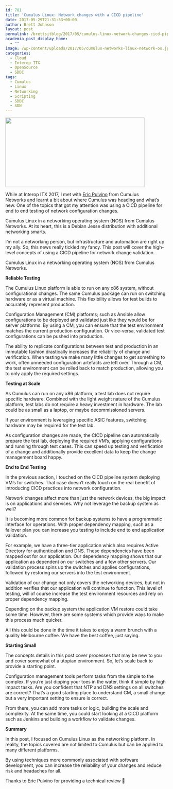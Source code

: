 ```yaml
---
id: 781
title: 'Cumulus Linux: Network changes with a CICD pipeline'
date: 2017-05-29T21:31:53+00:00
author: Brett Johnson
layout: post
permalink: /brettsitblog/2017/05/cumulus-linux-network-changes-cicd-pipeline/
academia_post_display_home:
  - ""
image: /wp-content/uploads/2017/05/cumulus-networks-linux-network-os.jpg
categories:
  - Cloud
  - Interop ITX
  - OpenSource
  - SDDC
tags:
  - Cumulus
  - Linux
  - Networking
  - Scripting
  - SDDC
  - SDN
---
```


<img class="alignnone wp-image-782" title="Cumulus" src="https://sdbrett.com/BrettsITBlog/wp-content/uploads/2017/05/cumulus-networks-linux-network-os-300x150.jpg" alt="" width="432" height="216" srcset="https://sdbrett.com/assets/images2017/05/cumulus-networks-linux-network-os-300x150.jpg 300w, https://sdbrett.com/assets/images2017/05/cumulus-networks-linux-network-os-260x130.jpg 260w, https://sdbrett.com/assets/images2017/05/cumulus-networks-linux-network-os.jpg 600w" sizes="(max-width: 432px) 100vw, 432px" />

While at Interop ITX 2017, I met with [Eric Pulvino](https://twitter.com/EricPulvino) from Cumulus Networks and learnt a bit about where Cumulus was heading and what’s new. One of the topics that got my attention was using a CICD pipeline for end to end testing of network configuration changes.

Cumulus Linux in a networking operating system (NOS) from Cumulus Networks. At its heart, this is a Debian Jesse distribution with additional networking smarts.

I&#8217;m not a networking person, but infrastructure and automation are right up my ally. So, this news really tickled my fancy. This post will cover the high-level concepts of using a CICD pipeline for network change validation.

Cumulus Linux in a networking operating system (NOS) from Cumulus Networks.

**Reliable Testing**

The Cumulus Linux platform is able to run on any x86 system, without configurational changes. The same Cumulus package can run on switching hardware or as a virtual machine. This flexibility allows for test builds to accurately represent production.

Configuration Management (CM) platforms; such as Ansible allow configurations to be deployed and validated just like they would be for server platforms. By using a CM, you can ensure that the test environment matches the current production configuration. Or vice-versa, validated test configurations can be pushed into production.

The ability to replicate configurations between test and production in an immutable fashion drastically increases the reliability of change and verification. When testing we make many little changes to get something to work, often unneeded configuration artefacts are left over. Through a CM, the test environment can be rolled back to match production, allowing you to only apply the required settings.

**Testing at Scale**

As Cumulus can run on any x86 platform, a test lab does not require specific hardware. Combined with the light weight nature of the Cumulus platform, test labs do not require a heavy investment in hardware. The lab could be as small as a laptop, or maybe decommissioned servers.

If your environment is leveraging specific ASIC features, switching hardware may be required for the test lab.

As configuration changes are made, the CICD pipeline can automatically prepare the test lab, deploying the required VM’s, applying configurations and running through test cases. This can speed up testing and verification of a change and additionally provide excellent data to keep the change management board happy.

**End to End Testing**

In the previous section, I touched on the CICD pipeline system deploying VM’s for switches. That case doesn’t really touch on the real benefit of introducing CICD practices into network configuration.

Network changes affect more than just the network devices, the big impact is on applications and services. Why not leverage the backup system as well?

It is becoming more common for backup systems to have a programmatic interface for operations. With proper dependency mapping, such as a failover plan you can increase you testing to include end to end application validation.

For example, we have a three-tier application which also requires Active Directory for authentication and DNS. These dependencies have been mapped out for our application. Our dependency mapping shows that our application as dependent on our switches and a few other servers. Our validation process spins up the switches and applies configurations, followed by restoring our servers into the test environment.

Validation of our change not only covers the networking devices, but not in addition verifies that our application will continue to function. This level of testing, will of course increase the test environment resources and rely on proper dependency mapping.

Depending on the backup system the application VM restore could take some time. However, there are some systems which provide ways to make this process much quicker.

All this could be done in the time it takes to enjoy a warm brunch with a quality Melbourne coffee. We have the best coffee, just saying.

**Starting Small**

The concepts details in this post cover processes that may be new to you and cover somewhat of a utopian environment. So, let&#8217;s scale back to provide a starting point.

Configuration management tools perform tasks from the simple to the complex. If you&#8217;re just dipping your toes in the water, think if simple by high impact tasks. Are you confident that NTP and DNS settings on all switches are correct? That&#8217;s a good starting place to understand CM, a small change but a very important setting to ensure is correct.

From there, you can add more tasks or logic, building the scale and complexity. At the same time, you could start looking at a CICD platform such as Jenkins and building a workflow to validate changes.

**Summary**

In this post, I focused on Cumulus Linux as the networking platform. In reality, the topics covered are not limited to Cumulus but can be applied to many different platforms.

By using techniques more commonly associated with software development, you can increase the reliability of your changes and reduce risk and headaches for all.

Thanks to Eric Pulvino for providing a technical review 🙂